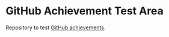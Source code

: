 # GitHub Achievement Test Area

Repository to test [GitHub achievements](https://github.com/Schweinepriester/github-profile-achievements).
